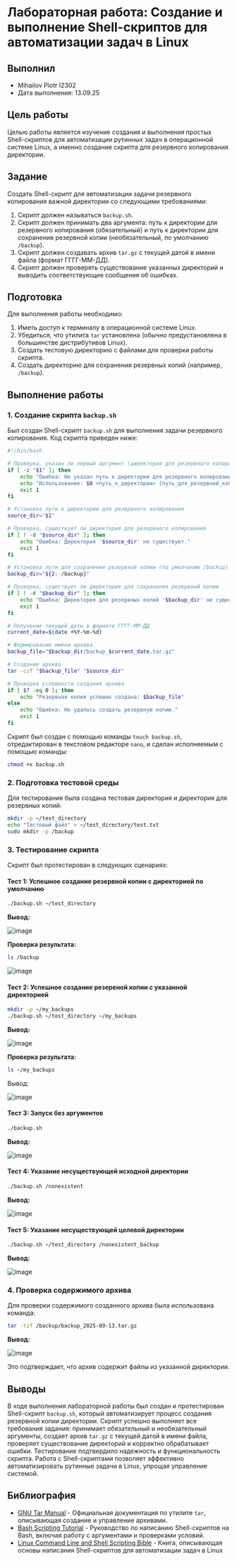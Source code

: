 # Лабораторная работа: Создание и выполнение Shell-скриптов для автоматизации задач в Linux

## Выполнил

* Mihailov Piotr I2302
* Дата выполнения: 13.09.25

## Цель работы

Целью работы является изучение создания и выполнения простых Shell-скриптов для автоматизации рутинных задач в операционной системе Linux, а именно создание скрипта для резервного копирования директории.

## Задание

Создать Shell-скрипт для автоматизации задачи резервного копирования важной директории со следующими требованиями:

1. Скрипт должен называться `backup.sh`.
2. Скрипт должен принимать два аргумента: путь к директории для резервного копирования (обязательный) и путь к директории для сохранения резервной копии (необязательный, по умолчанию `/backup`).
3. Скрипт должен создавать архив `tar.gz` с текущей датой в имени файла (формат ГГГГ-ММ-ДД).
4. Скрипт должен проверять существование указанных директорий и выводить соответствующие сообщения об ошибках.

## Подготовка

Для выполнения работы необходимо:

1. Иметь доступ к терминалу в операционной системе Linux.
2. Убедиться, что утилита `tar` установлена (обычно предустановлена в большинстве дистрибутивов Linux).
3. Создать тестовую директорию с файлами для проверки работы скрипта.
4. Создать директорию для сохранения резервных копий (например, `/backup`).

## Выполнение работы

### 1. Создание скрипта `backup.sh`

Был создан Shell-скрипт `backup.sh` для выполнения задачи резервного копирования. Код скрипта приведен ниже:

```bash
#!/bin/bash

# Проверка, указан ли первый аргумент (директория для резервного копирования)
if [ -z "$1" ]; then
    echo "Ошибка: Не указан путь к директории для резервного копирования."
    echo "Использование: $0 <путь_к_директории> [путь_для_резервной_копии]"
    exit 1
fi

# Установка пути к директории для резервного копирования
source_dir="$1"

# Проверка, существует ли директория для резервного копирования
if [ ! -d "$source_dir" ]; then
    echo "Ошибка: Директория '$source_dir' не существует."
    exit 1
fi

# Установка пути для сохранения резервной копии (по умолчанию /backup)
backup_dir="${2:-/backup}"

# Проверка, существует ли директория для сохранения резервной копии
if [ ! -d "$backup_dir" ]; then
    echo "Ошибка: Директория для резервных копий '$backup_dir' не существует."
    exit 1
fi

# Получение текущей даты в формате ГГГГ-ММ-ДД
current_date=$(date +%Y-%m-%d)

# Формирование имени архива
backup_file="$backup_dir/backup_$current_date.tar.gz"

# Создание архива
tar -czf "$backup_file" "$source_dir"

# Проверка успешности создания архива
if [ $? -eq 0 ]; then
    echo "Резервная копия успешно создана: $backup_file"
else
    echo "Ошибка: Не удалось создать резервную копию."
    exit 1
fi
```

Скрипт был создан с помощью команды `touch backup.sh`, отредактирован в текстовом редакторе `nano`, и сделан исполняемым с помощью команды:

```bash
chmod +x backup.sh
```

### 2. Подготовка тестовой среды

Для тестирования была создана тестовая директория и директория для резервных копий:

```bash
mkdir -p ~/test_directory
echo "Тестовый файл" > ~/test_directory/test.txt
sudo mkdir -p /backup
```

### 3. Тестирование скрипта

Скрипт был протестирован в следующих сценариях:

#### Тест 1: Успешное создание резервной копии с директорией по умолчанию

```bash
./backup.sh ~/test_directory
```

**Вывод:**

![image](images/test1.jpg)

**Проверка результата:**

```bash
ls /backup
```

![image](images/test2.jpg)

#### Тест 2: Успешное создание резервной копии с указанной директорией

```bash
mkdir -p ~/my_backups
./backup.sh ~/test_directory ~/my_backups
```

**Вывод:**

![image](images/test3.jpg)

**Проверка результата:**

```bash
ls ~/my_backups
```

Вывод:

![image](images/test4.jpg)

#### Тест 3: Запуск без аргументов

```bash
./backup.sh
```

**Вывод:**

![image](images/test5.jpg)

#### Тест 4: Указание несуществующей исходной директории

```bash
./backup.sh /nonexistent
```

**Вывод:**

![image](images/test6.jpg)

#### Тест 5: Указание несуществующей целевой директории

```bash
./backup.sh ~/test_directory /nonexistent_backup
```

**Вывод:**

![image](images/test7.jpg)

### 4. Проверка содержимого архива

Для проверки содержимого созданного архива была использована команда:

```bash
tar -tzf /backup/backup_2025-09-13.tar.gz
```

**Вывод:**

![image](images/test8.jpg)

Это подтверждает, что архив содержит файлы из указанной директории.

## Выводы

В ходе выполнения лабораторной работы был создан и протестирован Shell-скрипт `backup.sh`, который автоматизирует процесс создания резервной копии директории. Скрипт успешно выполняет все требования задания: принимает обязательный и необязательный аргументы, создает архив `tar.gz` с текущей датой в имени файла, проверяет существование директорий и корректно обрабатывает ошибки. Тестирование подтвердило надежность и функциональность скрипта. Работа с Shell-скриптами позволяет эффективно автоматизировать рутинные задачи в Linux, упрощая управление системой.

## Библиография

* [GNU Tar Manual](https://www.gnu.org/software/tar/manual/) - Официальная документация по утилите `tar`, описывающая создание и управление архивами.  
* [Bash Scripting Tutorial](https://www.tldp.org/LDP/abs/html/) - Руководство по написанию Shell-скриптов на Bash, включая работу с аргументами и проверками условий.  
* [Linux Command Line and Shell Scripting Bible](https://www.wiley.com/en-us/Linux+Command+Line+and+Shell+Scripting+Bible%2C+4th+Edition-p-9781119700913) - Книга, описывающая основы написания Shell-скриптов для автоматизации задач в Linux

